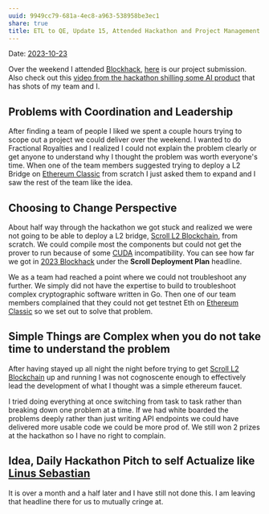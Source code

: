```yaml
---
uuid: 9949cc79-681a-4ec8-a963-538958be3ec1
share: true
title: ETL to QE, Update 15, Attended Hackathon and Project Management
---
```

Date: [2023-10-23](/undefined)

Over the weekend I attended [Blockhack](/undefined), [here](https://devpost.com/software/mordor-faucet?ref_content=my-projects-tab&ref_feature=my_projects) is our project submission. Also check out this [video from the hackathon shilling some AI product](https://twitter.com/Hypercycle_AI/status/1729933497584820430) that has shots of my team and I.
## Problems with Coordination and Leadership

After finding a team of people I liked we spent a couple hours trying to scope out a project we could deliver over the weekend. I wanted to do Fractional Royalties and I realized I could not explain the problem clearly or get anyone to understand why I thought the problem was worth everyone's time. When one of the team members suggested trying to deploy a L2 Bridge on [Ethereum Classic](/acea1c18-e502-4a7c-bee7-76fac0c03bd0) from scratch I just asked them to expand and I saw the rest of the team like the idea.

## Choosing to Change Perspective

About half way through the hackathon we got stuck and realized we were not going to be able to deploy a L2 bridge, [Scroll L2 Blockchain](/undefined), from scratch. We could compile most the components but could not get the prover to run because of some [CUDA](/undefined) incompatibility. You can see how far we got in [2023 Blockhack](/undefined) under the **Scroll Deployment Plan** headline.

We as a team had reached a point where we could not troubleshoot any further. We simply did not have the expertise to build to troubleshoot complex cryptographic software written in Go. Then one of our team members complained that they could not get testnet Eth on [Ethereum Classic](/acea1c18-e502-4a7c-bee7-76fac0c03bd0) so we set out to solve that problem.

## Simple Things are Complex when you do not take time to understand the problem

After having stayed up all night the night before trying to get [Scroll L2 Blockchain](/undefined) up and running I was not cognoscente enough to effectively lead the development of what I thought was a simple ethereum faucet.

I tried doing everything at once switching from task to task rather than breaking down one problem at a time. If we had white boarded the problems deeply rather than just writing API endpoints we could have delivered more usable code we could be more prod of. We still won 2 prizes at the hackathon so I have no right to complain.


## Idea, Daily Hackathon Pitch to self Actualize like [Linus Sebastian](/undefined)

It is over a month and a half later and I have still not done this. I am leaving that headline there for us to mutually cringe at.